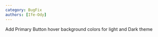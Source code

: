 ```yaml
---
category: BugFix
authors: [Ife-Ody]
---
```


Add Primary Button hover background colors for light and Dark theme
